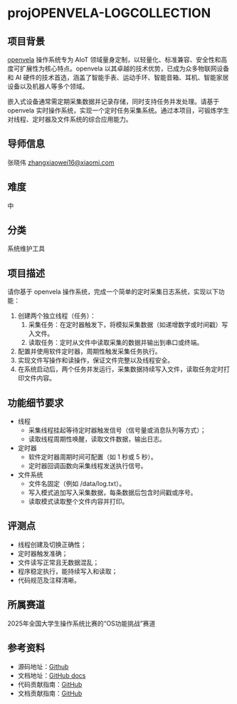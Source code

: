 # projOPENVELA-LOGCOLLECTION

## 项目背景

[openvela](https://github.com/open-vela/docs/blob/dev/README_zh-cn.md) 操作系统专为 AIoT 领域量身定制，以轻量化、标准兼容、安全性和高度可扩展性为核心特点。openvela 以其卓越的技术优势，已成为众多物联网设备和 AI 硬件的技术首选，涵盖了智能手表、运动手环、智能音箱、耳机、智能家居设备以及机器人等多个领域。

嵌入式设备通常需定期采集数据并记录存储，同时支持任务并发处理。请基于 openvela 实时操作系统，实现一个定时任务采集系统。通过本项目，可锻炼学生对线程、定时器及文件系统的综合应用能力。

## 导师信息

张晓伟 zhangxiaowei16@xiaomi.com

## 难度

中

## 分类

系统维护工具

## 项目描述

请你基于 openvela 操作系统，完成一个简单的定时采集日志系统，实现以下功能：

1. 创建两个独立线程（任务）：
   1. 采集任务：在定时器触发下，将模拟采集数据（如递增数字或时间戳）写入文件。
   2. 读取任务：定时从文件中读取采集的数据并输出到串口或终端。
2. 配置并使用软件定时器，周期性触发采集任务执行。
3. 实现文件写操作和读操作，保证文件完整以及线程安全。
4. 在系统启动后，两个任务并发运行，采集数据持续写入文件，读取任务定时打印文件内容。

## 功能细节要求

- 线程
  - 采集线程挂起等待定时器触发信号（信号量或消息队列等方式）；
  - 读取线程周期性唤醒，读取文件数据，输出日志。
- 定时器
  - 软件定时器周期时间可配置（如 1 秒或 5 秒）。
  - 定时器回调函数向采集线程发送执行信号。
- 文件系统
  - 文件名固定（例如 /data/log.txt）。
  - 写入模式追加写入采集数据，每条数据后包含时间戳或序号。
  - 读取模式读取整个文件内容并打印。

## 评测点

- 线程创建及切换正确性；
- 定时器触发准确；
- 文件读写正常且无数据混乱；
- 程序稳定执行，能持续写入和读取；
- 代码规范及注释清晰。

## 所属赛道

2025年全国大学生操作系统比赛的“OS功能挑战”赛道

## 参考资料

- 源码地址：[Github](https://gitee.com/link?target=https%3A%2F%2Fgithub.com%2Fopen-vela)
- 文档地址：[GitHub docs](https://gitee.com/link?target=https%3A%2F%2Fgithub.com%2Fopen-vela%2Fdocs)
- 代码贡献指南：[GitHub](https://gitee.com/link?target=https%3A%2F%2Fgithub.com%2Fopen-vela%2Fdocs%2Fblob%2Fdev%2FCONTRIBUTING.md)
- 文档贡献指南：[GitHub](https://gitee.com/link?target=https%3A%2F%2Fgithub.com%2Fopen-vela%2Fdocs%2Fblob%2Ftrunk%2Fzh-cn%2Fcontribute%2Fprocess%2Fdoc_dev_process.md)

